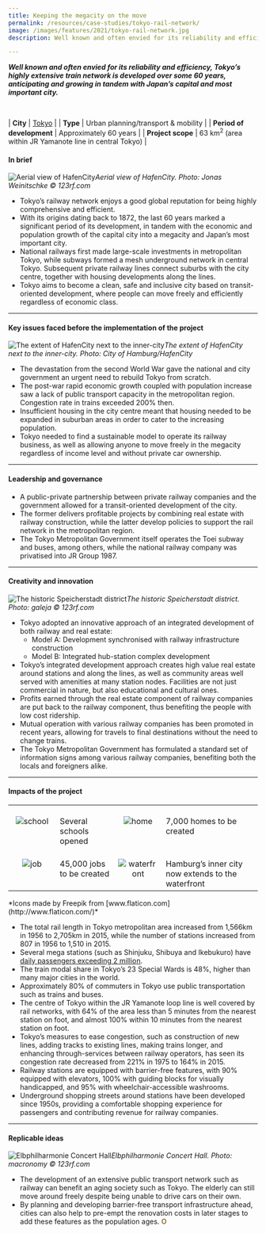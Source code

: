 ```yaml
---
title: Keeping the megacity on the move
permalink: /resources/case-studies/tokyo-rail-network/
image: /images/features/2021/tokyo-rail-network.jpg
description: Well known and often envied for its reliability and efficiency, Tokyo’s highly extensive train network is developed over some 60 years, anticipating and growing in tandem with Japan’s capital and most important city.

---
```


***Well known and often envied for its reliability and efficiency, Tokyo’s highly extensive train network is developed over some 60 years, anticipating and growing in tandem with Japan’s capital and most important city.*** 

<br>

| **City** | [Tokyo](/laureates/2018/special-mentions/tokyo/) |
| **Type** | Urban planning/transport & mobility |
| **Period of development** | Approximately 60 years  |
| **Project scope** | 63 km<sup>2</sup> (area within JR Yamanote line in central Tokyo)  |

#### **In brief**

![Aerial view of HafenCity](/images/features/2021/hafencity-aerial.jpg/)*Aerial view of HafenCity. Photo: Jonas Weinitschke © 123rf.com*

- Tokyo’s railway network enjoys a good global reputation for being highly comprehensive and efficient. 
- With its origins dating back to 1872, the last 60 years marked a significant period of its development, in tandem with the economic and population growth of the capital city into a megacity and Japan’s most important city.
- National railways first made large-scale investments in metropolitan Tokyo, while subways formed a mesh underground network in central Tokyo. Subsequent private railway lines connect suburbs with the city centre, together with housing developments along the lines. 
- Tokyo aims to become a clean, safe and inclusive city based on transit-oriented development, where people can move freely and efficiently regardless of economic class. 

---

#### **Key issues faced before the implementation of the project**

![The extent of HafenCity next to the inner-city](/images/features/2021/hafencity-area.jpg/)*The extent of HafenCity next to the inner-city. Photo: City of Hamburg/HafenCity*

- The devastation from the second World War gave the national and city government an urgent need to rebuild Tokyo from scratch. 
- The post-war rapid economic growth coupled with population increase saw a lack of public transport capacity in the metropolitan region. Congestion rate in trains exceeded 200% then. 
- Insufficient housing in the city centre meant that housing needed to be expanded in suburban areas in order to cater to the increasing population. 
- Tokyo needed to find a sustainable model to operate its railway business, as well as allowing anyone to move freely in the megacity regardless of income level and without private car ownership.

---

#### **Leadership and governance**

- A public-private partnership between private railway companies and the government allowed for a transit-oriented development of the city.
- The former delivers profitable projects by combining real estate with railway construction, while the latter develop policies to support the rail network in the metropolitan region. 
- The Tokyo Metropolitan Government itself operates the Toei subway and buses, among others, while the national railway company was privatised into JR Group 1987. 

---

#### **Creativity and innovation**

![The historic Speicherstadt district](/images/features/2021/speicherstadt.jpg/)*The historic Speicherstadt district. Photo: galeja © 123rf.com*

- Tokyo adopted an innovative approach of an integrated development of both railway and real estate: 
  - Model A: Development synchronised with railway infrastructure construction
  - Model B: Integrated hub-station complex development
- Tokyo’s integrated development approach creates high value real estate around stations and along the lines, as well as community areas well served with amenities at many station nodes. Facilities are not just commercial in nature, but also educational and cultural ones. 
- Profits earned through the real estate component of railway companies are put back to the railway component, thus benefiting the people with low cost ridership. 
- Mutual operation with various railway companies has been promoted in recent years, allowing for travels to final destinations without the need to change trains. 
- The Tokyo Metropolitan Government has formulated a standard set of information signs among various railway companies, benefiting both the locals and foreigners alike.   

---

#### **Impacts of the project**

<table style="width: 100%;" cellpadding="0">
<tbody>
<tr>
<td style="width: 80px; text-align: center; vertical-align: top;"><br><img src="/images/features/2021/icon-school.png" alt="school" /><br></td>
  <td style="text-align: left; vertical-align: top;"><br>Several schools opened<br></td>
<td style="width: 80px; text-align: center; vertical-align: top;"><br><img src="/images/features/2021/icon-home.png" alt="home" /><br></td>
<td style="text-align: left; vertical-align: top;"><br>7,000 homes to be created<br></td>
</tr>
<tr>
<td style="width: 80px; text-align: center; vertical-align: top;"><br><img src="/images/features/2021/icon-job.png" alt="job" /><br></td>
<td style="text-align: left; vertical-align: top;"><br>45,000 jobs to be created<br></td>
<td style="width: 80px; text-align: center; vertical-align: top;"><br><img src="/images/features/2021/icon-waterfront.png" alt="waterfront" /><br></td>
<td style="text-align: left; vertical-align: top;"><br>Hamburg’s inner city now extends to the waterfront<br></td>
</tr>
</tbody>
</table>*Icons made by Freepik from [www.flaticon.com](http://www.flaticon.com/)*

- The total rail length in Tokyo metropolitan area increased from 1,566km in 1956 to 2,705km in 2015, while the number of stations increased from 807 in 1956 to 1,510 in 2015. 
- Several mega stations (such as Shinjuku, Shibuya and Ikebukuro) have [daily passengers exceeding 2 million](https://pdf.savills.asia/asia-pacific-research/japan-research/japan-investment/jp-train-analysis-05-2020.pdf). 
- The train modal share in Tokyo’s 23 Special Wards is 48%, higher than many major cities in the world. 
- Approximately 80% of commuters in Tokyo use public transportation such as trains and buses. 
- The centre of Tokyo within the JR Yamanote loop line is well covered by rail networks, with 64% of the area less than 5 minutes from the nearest station on foot, and almost 100% within 10 minutes from the nearest station on foot.
- Tokyo’s measures to ease congestion, such as construction of new lines, adding tracks to existing lines, making trains longer, and enhancing through-services between railway operators, has seen its congestion rate decreased from 221% in 1975 to 164% in 2015. 
- Railway stations are equipped with barrier-free features, with 90% equipped with elevators, 100% with guiding blocks for visually handicapped, and 95% with wheelchair-accessible washrooms. 
- Underground shopping streets around stations have been developed since 1950s, providing a comfortable shopping experience for passengers and contributing revenue for railway companies. 

---

#### **Replicable ideas**

![Elbphilharmonie Concert Hall](/images/features/2021/hafencity.jpg/)*Elbphilharmonie Concert Hall. Photo: macronomy © 123rf.com*

- The development of an extensive public transport network such as railway can benefit an aging society such as Tokyo. The elderly can still move around freely despite being unable to drive cars on their own. 
- By planning and developing barrier-free transport infrastructure ahead, cities can also help to pre-empt the renovation costs in later stages to add these features as the population ages. **<font color="#967942">O</font>**
